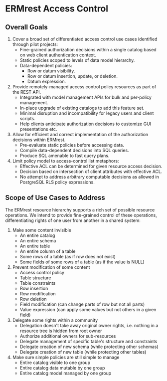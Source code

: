 
# ERMrest Access Control

## Overall Goals

1. Cover a broad set of differentiated access control use cases identified through pilot projects:
    - Fine-grained authorization decisions within a single catalog based on web client authentication context.
	- Static policies scoped to levels of data model hierarchy.
	- Data-dependent policies:
	  - Row or datum visibility.
	  - Row or datum insertion, update, or deletion.
	  - Datum expression.
2. Provide remotely-managed access control policy resources as part of the REST API.
    - Integrated with model management APIs for bulk and per-policy management.
	- In-place upgrade of existing catalogs to add this feature set.
	- Minimal disruption and incompatibility for legacy users and client scripts.
    - Help clients anticipate authorization decisions to customize GUI presentations etc.
3. Allow for efficient and correct implementation of the authorization decisions within ERMrest.
    - Pre-evaluate static policies before accessing data.
	- Compile data-dependent decisions into SQL queries.
	- Produce SQL amenable to fast query plans.
4. Limit policy model to access-control list metaphors:
    - Effective ACL can be determined for given resource access decision.
    - Decision based on intersection of client attributes with effective ACL.
	- No attempt to address arbitrary computable decisions as allowed in PostgreSQL RLS policy expressions.

## Scope of Use Cases to Address

The ERMrest resource hierarchy supports a rich set of possible
resource operations. We intend to provide fine-grained control of
these operations, differentiating rights of one user from another in a
shared system:

1. Make some content invisible
    - An entire catalog
	- An entire schema
	- An entire table
	- An entire column of a table
	- Some rows of a table (as if row does not exist)
	- Some fields of some rows of a table (as if the value is NULL)
2. Prevent modification of some content
    - Access control policy
	- Table structure
	- Table constraints
	- Row insertion
	- Row modification
	- Row deletion
	- Field modification (can change parts of row but not all parts)
	- Value expression (can apply some values but not others in a given field)
3. Delegate some rights within a community
	- Delegation doesn't take away original owner rights, i.e. nothing in a resource tree is hidden from root owner
    - Authorize additional owners for sub-resources
	- Delegate management of specific table's structure and constraints
    - Delegate creation of new schema (while protecting other schemas)
	- Delegate creation of new table (while protecting other tables)
4. Make sure simple policies are still simple to manage
    - Entire catalog visible to one group
	- Entire catalog data mutable by one group
	- Entire catalog model managed by one group
	
